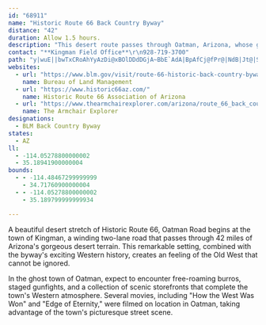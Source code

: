 ```yaml
---
id: "68911"
name: "Historic Route 66 Back Country Byway"
distance: "42"
duration: Allow 1.5 hours.
description: "This desert route passes through Oatman, Arizona, whose ghost town appearance brings back the Old West. Free-roaming burros, staged gunfights, and gorgeous desert views come together to recreate a truly Western atmosphere."
contact: "**Kingman Field Office**\r\n928-719-3700"
path: "y|wuE||bwTxCRoAhYyAzDi@xBOlDDdDGjA~BbE`AdA|BpAfCj@fPr@|NdB|Jt@|Sr@rBGlC]hDiAfDqBpIuHxDyBdCs@vD_@jEFdC^fA\\jDzAv@f@rCjCnAdBlBrDd@tA|ArGrEbUvH|`@hCtIzHbUhC|GjG~MvFnJfJ|MlFvGpE`FxBrBfG`FrTtMzd@dZ`EpBzRbH|DjByGzQaClF}AtCgBrBmCpBrD|IpL`UnKbTljAnwBvB~B|IzGxB~BnQzVbVd[fZr_@nLzRzCzFbClFlQ~c@hDhIlWn]lTxc@fGdNfInSr@lCrAjMj@zBbAdC~{B|hE`LxTpIlOjEzIdN~VnhA|tB~CvDrDhDdDtBtNhIdBxAhCxCvBlDdaA``CrB`DnBpB~BlAtG~AfFlCbD`DdA~Bh@zC`Ih_CXfMWrF[zBeIhWeA`G_@lAyA|A}@|Aa@pB_@tC}ApFc@dDsCbMeA`GSdCRlD[lCSLWB[EoAk@i@D}@hCY~BBvBb@dC?\\O^SZoAr@mAfAKXJrCsBzEw@jAuFhHYHUIc@B]PQZUfGm@xB_C`OJrBRjAhA|CHdBSp@yD`DyAtDKd@EdBg@lEN`Aj@|AlApOCp@o@x@UJu@Q]B_@T?dA^~At@fElBv@Rt@m@rC?~@K~@e@l@aCdAORu@rD?XJPtAtBrBNRRCXqAr@c@nAeAbBOfA^fBMdDHj@H^`@n@zBxBDPEd@OZa@BOEu@y@_@Mi@?UFcBjBOn@Nh@RNjBn@Nh@Ad@S~@eAdDSXK?y@w@c@Me@?YFc@h@y@bCeApASDYEKMw@aCa@}@WMqAL}BdAiAxBo@~AO|DcAv@mA\\KRcAnEY^WJkDy@Y?[RcArA}A|@eAz@g@p@G`Dy@lBIb@H\\ZBX]^u@rBmAx@]f@RFVE`AYbBCt@pAvDnA~@r@`Bd@xA^fBNxDXzBVbAl@XvAQT@b@b@h@`BnAjBx@xC~BfE^jARlAXLx@@X\\?jA^rAEf@mAjD]d@[XeBr@kAz@g@fAGXB|@ELSBKq@~@aGEc@g@O[TDrA_@|@i@f@}B|@QTi@dDs@zAa@NqA_@o@?w@n@[n@BlAn@lAHdAYf@sAv@_@fA?l@T|@b@R^DPNPr@M^_A~@K~GQRu@\\[n@c@vBHf@bAxBn@d@j@LhCJp@VjBxANr@AZcC~DI`@Lx@nB|@h@lAt@fC~ApA|CtARp@Of@mAdAo@x@cAlB_B|@ORWz@MrAJp@NPxBXbCe@rCWx@Vl@`@hBVxDrBpHl@lBr@d@\\~@XhBRh@KpDaC|JaErAyBhBqBl@a@~@mCbBeDn@y@~@_AlAy@hBm@t@c@h@i@dAyBnCqEZY\\StDaAj@e@v@aBTkAzFuHbHq@dBXjHPvG`CxAx@|BdBzK|ErBvAfElDjBdAtJrD|GfG~AlBpBlBbPnIj@|@~@rCx@xArBtB|ElClApB^~Ch@fHp@xCvDbJ|FtPfApCdDpGpJlP~GnPdAjAlCfB~ArAvEfHnAzAfElD`GdCp@p@dB`DfApAnInF|@jAdArBpKpZXf@nAdAn@D|AQ`@JRRh@|A~@fAl@^PFn@GlEeDr@Gr@@^LXArAm@bBItAc@~BFfA_@lMiQpEgErCcBnGwCjA_@hBFt@E`@Q^aAPgKd@mAl@s@XW^G`JMlBOx@[fDwB~CcAhAq@bDeDnAaAtIqDfBuAtDsGjAyA`BaAhHqApBQh@HxAl@xFdDlBl@|AEjDaAdF`A|HD|APnAl@nNpNx@l@rExB~KjErFrCxErA\\Xn@pAr@x@zAhAbObGrAz@jy@x[pC~@xA\\lHRfBPl_@nHzBRbFP`GQx@JrH`BzAJ`CAnM~@bB^bx@rUfA?`A_@f@a@xDeHp@u@n@_@fA]dAArIr@zBd@bBnAr@hAhA`AhFfC~M~IhBr@dLjBhBNhBr@rCgAx@Pj@^`@j@tAz@jl@`Kbg@xHtBn@|b@hSdUrInq@bVr@x@Rl@hAlH^p@rAdA~C|A`MpEjFjCnQhMxi@bVpEbCfDvBft@di@`Bf@rEz@dAh@b@`@~@vCf@z@d@d@~@`@lh@Ph`@xF~X|FjCpA|FxDrC~@b\\K`ReDhCIrCNlBb@|MrD`DzCbArBj@zCJdA?jAWzRTbBx@dClA`C~C~DlA|@tBz@`D`@vGHnv@dBrFC~HaAdTwDhNyAtg@cHdHw@dDOdIC~`@rBrAVpJ~CbCf@dTzDdMdBbT`EpFrDnOnH~Ah@x@CxAU|C_BrFcAbGuErAy@|Ak@tMuBrBw@p@a@p@s@|A_DdA{DxBeG~@y@hAa@bC_@|EEto@tDdBPrCr@pCfBvD|CpAlAx@lAf@rAZrBOxGb@lCRXdAr@nAd@XKB_@mAqSe@sDy@eDi@sADYNMlBY"
websites:
  - url: "https://www.blm.gov/visit/route-66-historic-back-country-byway"
    name: Bureau of Land Management
  - url: "https://www.historic66az.com/"
    name: Historic Route 66 Association of Arizona
  - url: "https://www.thearmchairexplorer.com/arizona/route_66_back_country_byway.php"
    name: The Armchair Explorer
designations:
  - BLM Back Country Byway
states:
  - AZ
ll:
  - -114.05278800000002
  - 35.18941900000004
bounds:
  - - -114.48467299999999
    - 34.71760900000004
  - - -114.05278800000002
    - 35.189799999999934

---
```


A beautiful desert stretch of Historic Route 66, Oatman Road begins at the town of Kingman, a winding two-lane road that passes through 42 miles of Arizona's gorgeous desert terrain. This remarkable setting, combined with the byway's exciting Western history, creates an feeling of the Old West that cannot be ignored.

In the ghost town of Oatman, expect to encounter free-roaming burros, staged gunfights, and a collection of scenic storefronts that complete the town's Western atmosphere. Several movies, including "How the West Was Won" and "Edge of Eternity," were filmed on location in Oatman, taking advantage of the town's picturesque street scene.
